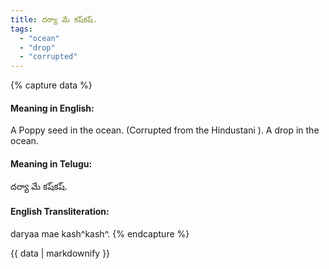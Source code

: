 ```yaml
---
title: దర్యా మే కష్‌కష్.
tags:
  - "ocean"
  - "drop"
  - "corrupted"
---
```


{% capture data %}
#### Meaning in English:
A Poppy seed in the ocean.
(Corrupted from the Hindustani ).
A drop in the ocean.

#### Meaning in Telugu:
దర్యా మే కష్‌కష్.

#### English Transliteration:
daryaa mae kash^kash^.
{% endcapture %}

<div class="notice">{{ data | markdownify }}</div>

